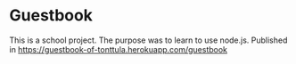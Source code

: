 # Guestbook

This is a school project.  The purpose was to learn to use node.js.
Published in https://guestbook-of-tonttula.herokuapp.com/guestbook
